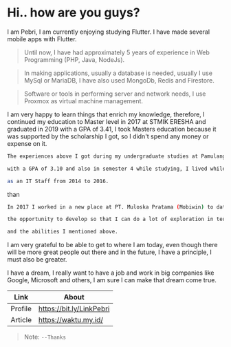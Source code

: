 # Hi.. how are you guys?


I am Pebri, I am currently enjoying studying Flutter. I have made several mobile apps with Flutter.

> Until now, I have had approximately 5 years of experience in Web Programming (PHP, Java, NodeJs).

> In making applications, usually a database is needed, usually I use MySql or MariaDB, I have also used MongoDb, Redis and Firestore.

> Software or tools in performing server and network needs, I use Proxmox as virtual machine management.

I am very happy to learn things that enrich my knowledge, therefore, I continued my education to Master level in 2017 at STMIK ERESHA and graduated in 2019 with a GPA of 3.41, I took Masters education because it was supported by the scholarship I got, so I didn't spend any money or expense on it.

```sh
The experiences above I got during my undergraduate studies at Pamulang University which I lived from 2012 to 2016
```
```sh
with a GPA of 3.10 and also in semester 4 while studying, I lived while working at the Jakarta Nanyang School
```
```sh
as an IT Staff from 2014 to 2016.
```
than
```sh
In 2017 I worked in a new place at PT. Muloska Pratama (Mobiwin) to date. Here I am very happy to be given
```
```sh
the opportunity to develop so that I can do a lot of exploration in terms of learning new programming languages
```
```sh
and the abilities I mentioned above.
```
I am very grateful to be able to get to where I am today, even though there will be more great people out there and in the future, I have a principle, I must also be greater.

I have a dream, I really want to have a job and work in big companies like Google, Microsoft and others, I am sure I can make that dream come true.

| Link | About |
| ------ | ------ |
| Profile | https://bit.ly/LinkPebri |
| Article | https://waktu.my.id/ |

> Note: `--Thanks`
